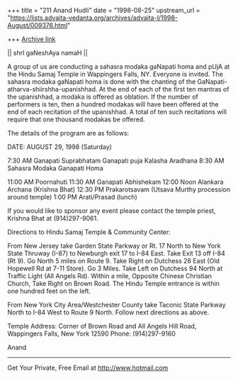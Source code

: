 +++
title = "211 Anand Hudli"
date = "1998-08-25"
upstream_url = "https://lists.advaita-vedanta.org/archives/advaita-l/1998-August/009376.html"

+++
[Archive link](https://lists.advaita-vedanta.org/archives/advaita-l/1998-August/009376.html)

  || shrI gaNeshAya namaH ||

 A group of us are conducting a sahasra modaka gaNapati homa and
 pUjA at the Hindu Samaj Temple in Wappingers Falls, NY. Everyone is
 invited. The sahasra modaka gaNapati homa is done with the chanting
 of the GaNapati-atharva-shiirshha-upanishhad. At the end of each
 of the first ten mantras of the upanishhad, a modaka is offered
 as oblation. If the number of performers is ten, then a hundred
 modakas will have been offered at the end of each recitation of the
 upanishhad. A total of ten such recitations will require that one
 thousand modakas be offered.

 The details of the program are as follows:

 DATE:  AUGUST 29, 1998 (Saturday)

 7:30 AM      Ganapati Suprabhatam
              Ganapati puja
              Kalasha Aradhana
 8:30 AM      Sahasra Modaka Ganapati Homa

 11:00 AM     Poornahuti
 11:30 AM     Ganapati Abhishekam
 12:00 Noon   Alankara Archana (Krishna Bhat)
 12:30 PM     Prakarotsavam  (Utsava Murthy procession around temple)
  1:00 PM     Arati/Prasad (lunch)

 If you would like to sponsor any event please contact the temple
 priest, Krishna Bhat at (914)297-9061.


 Directions to Hindu Samaj Temple & Community Center:

 From New Jersey take Garden State Parkway or Rt. 17 North to New York
 State Thruway (I-87) to Newburgh exit 17 to I-84 East. Take Exit 13
 off I-84 (Rt 9). Go North 5 miles on Route 9. Take Right on Dutchess
 28 East (Old Hopewell Rd at 7-11 Store). Go 3 Miles. Take Left on
 Dutchess 94 North at Traffic Light (All Angels Rd). Within a mile,
 Opposite Chinese Christian Church, Take Right on Brown Road. The
 Hindu Temple entrance is within one hundred feet on the left.

 From New York City Area/Westchester County take Taconic State Parkway
 North to I-84 West to Route 9 North. Follow next directions as above.


 Temple Address: Corner of Brown Road and All Angels Hill Road,
                 Wappingers Falls, New York 12590
                 Phone: (914)297-9160

 Anand





______________________________________________________
Get Your Private, Free Email at http://www.hotmail.com

